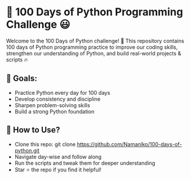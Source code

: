 # 📘 100 Days of Python Programming Challenge 😃

Welcome to the 100 Days of Python challenge! 🚀 This repository contains 100 days of Python programming practice to improve our coding skills, strengthen our understanding of Python, and build real-world projects & scripts 🔥 

## 🎯 Goals:
- Practice Python every day for 100 days
- Develop consistency and discipline
- Sharpen problem-solving skills
- Build a strong Python foundation

## 📌 How to Use?
- Clone this repo: git clone https://github.com/Namanlko/100-days-of-python.git
- Navigate day-wise and follow along
- Run the scripts and tweak them for deeper understanding
- Star ⭐ the repo if you find it helpful!
